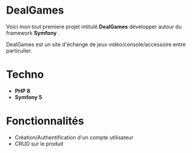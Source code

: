 # DealGames

Voici mon tout premiere projet intitulé __DealGames__ développer autour du framework __Symfony__ .

DealGames est un site d'échange de jeux vidéo/console/accessoire entre particulier.

# Techno

* __PHP 8__
* __Symfony 5__

# Fonctionnalités 

* Création/Authentification d'un compte utilisateur 
* CRUD sur le produit



